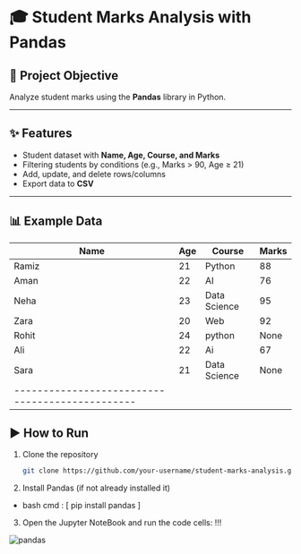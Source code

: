 # 🎓 Student Marks Analysis with Pandas

## 📌 Project Objective
Analyze student marks using the **Pandas** library in Python.

---

## ✨ Features
- Student dataset with **Name, Age, Course, and Marks**
- Filtering students by conditions (e.g., Marks > 90, Age ≥ 21)
- Add, update, and delete rows/columns
- Export data to **CSV**

---

## 📊 Example Data

| Name  | Age | Course        | Marks |
|-------|-----|---------------|-------|
| Ramiz |  21 | Python        |   88  |
| Aman  |  22 | AI            |   76  |
| Neha  |  23 | Data Science  |   95  |
| Zara  |  20 | Web           |   92  |
| Rohit |  24 | python        | None  |
| Ali   |  22 | Ai            | 67    |
| Sara  |  21 | Data Science  | None  | 
-----------------------------------------------|

## ▶️ How to Run
1. Clone the repository  
   ```bash
   git clone https://github.com/your-username/student-marks-analysis.git
2. Install Pandas (if not  already installed it)
* bash cmd :
[ pip install pandas ]

3. Open the Jupyter NoteBook  and run  the  code cells:   !!!





![pandas](https://github.com/user-attachments/assets/348ccf92-ea6a-4f21-b682-5fd9e72cf5f3)















